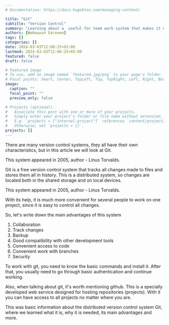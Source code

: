 ```yaml
---
# Documentation: https://docs.hugoblox.com/managing-content/

title: "Git"
subtitle: "Version Control"
summary: "Learning about a  useful for team work system that makes it easy to keep track of all changes and save different versions of projects"
authors: [Жибицкая Евгения]
tags: []
categories: []
date: 2024-03-03T12:00:25+03:00
lastmod: 2024-03-03T12:00:25+03:00
featured: false
draft: false

# Featured image
# To use, add an image named `featured.jpg/png` to your page's folder.
# Focal points: Smart, Center, TopLeft, Top, TopRight, Left, Right, BottomLeft, Bottom, BottomRight.
image:
  caption: ""
  focal_point: ""
  preview_only: false

# Projects (optional).
#   Associate this post with one or more of your projects.
#   Simply enter your project's folder or file name without extension.
#   E.g. `projects = ["internal-project"]` references `content/project/deep-learning/index.md`.
#   Otherwise, set `projects = []`.
projects: []
---
```


There are many version control systems, they all have their own characteristics, but in this article we will look at Git.

This system appeared in 2005, author - Linus Torvalds.

Git is a free version control system that tracks all changes made to files and stores them all in history. This is a distributed system, so changes are located both in the shared storage and on local devices.

This system appeared in 2005, author - Linus Torvalds.

With its help, it is much more convenient for several people to work on one project, since it is easy to control all changes.

So, let's write down the main advantages of this system
1. Collaboration
2. Track changes
3. Backup
4. Good compatibility with other development tools
5. Convenient access to code
6. Convenient work with branches
7. Security

To work with git, you need to know the basic commands and install it. After that, you usually need to go through basic authentication and continue working.

Also, when talking about git, it's worth mentioning github. 
This is a specially developed web service designed for hosting repositories (projects). With it you can have access to all projects no matter where you are.

This was basic information about the distributed version control system Git, where we learned what it is, why it is needed, its main advantages and more.
